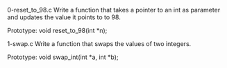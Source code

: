 0-reset_to_98.c Write a function that takes a pointer to an int as parameter and updates the value it points to to 98.

Prototype: void reset_to_98(int *n);

1-swap.c Write a function that swaps the values of two integers.

Prototype: void swap_int(int *a, int *b);


